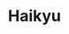 ---
layout: lecteur.njk
tags : haikyu

title : Haikyu
episode : 05
saison : 4
iframe :
cc :  VostFr
    
---
